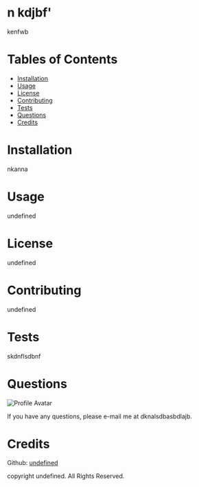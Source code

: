 # n kdjbf'
kenfwb






# Tables of Contents

* [Installation](#installation)
* [Usage](#usage)
* [License](#license)
* [Contributing](#contributing)
* [Tests](#tests)
* [Questions](#questions)
* [Credits](#credits)


# Installation
nkanna

# Usage
undefined

# License
undefined

# Contributing
undefined

# Tests
skdnflsdbnf

# Questions
![Profile Avatar](undefined)

If you have any questions, please e-mail me at dknalsdbasbdlajb.

# Credits
Github: [undefined](undefined)

copyright undefined. All Rights Reserved.
